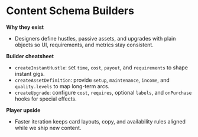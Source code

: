 # Content Schema Builders

**Why they exist**
- Designers define hustles, passive assets, and upgrades with plain objects so UI, requirements, and metrics stay consistent.

**Builder cheatsheet**
- `createInstantHustle`: set `time`, `cost`, `payout`, and `requirements` to shape instant gigs.
- `createAssetDefinition`: provide `setup`, `maintenance`, `income`, and `quality.levels` to map long-term arcs.
- `createUpgrade`: configure `cost`, `requires`, optional `labels`, and `onPurchase` hooks for special effects.

**Player upside**
- Faster iteration keeps card layouts, copy, and availability rules aligned while we ship new content.
